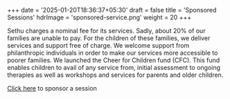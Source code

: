 +++
date = '2025-01-20T18:36:37+05:30'
draft = false
title = 'Sponsored Sessions'
hdrImage = 'sponsored-service.png'
weight = 20
+++

Sethu charges a nominal fee for its services. Sadly, about 20% of our families are unable to pay. For the children of these families, we deliver services and support free of charge. We welcome support from philanthropic individuals in order to make our services more accessible to poorer families. We launched the Cheer for Children fund (CFC). This fund enables children to avail of any service from, initial assessment to ongoing therapies as well as workshops and services for parents and older children.

[Click here](/donate/cfc) to sponsor a session
